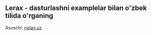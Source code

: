 ## Lerax - dasturlashni examplelar bilan o'zbek tilida o'rganing

Asoschi: [nolan.uz]("https://nolan.uz")